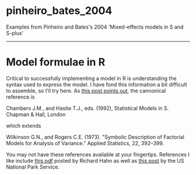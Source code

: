 # pinheiro_bates_2004
Examples from Pinheiro and Bates's 2004 'Mixed-effects models in S and S-plus'


***

# Model formulae in R

Critical to successfully implementing a model in R is understanding the syntax used to express the model.
I have fond this information a bit difficult to assemble, so I'll try here.
As [this post points out](https://stackoverflow.com/a/16313110), the cannonical reference is

Chambers J.M., and Hastie T.J., eds. (1992), Statistical Models in S. Chapman & Hall, London

which extends

Wilkinson G.N., and Rogers C.E. (1973). "Symbolic Description of Factorial Models for Analysis of Variance." Applied Statistics, 22, 392–399.

You may not have these references available at your fingertips.
References I like include [this pdf](http://faculty.chicagobooth.edu/richard.hahn/teaching/formulanotation.pdf) posted by Richard Hahn as well as [this post](https://science.nature.nps.gov/im/datamgmt/statistics/r/formulas/) by the US National Park Service.
